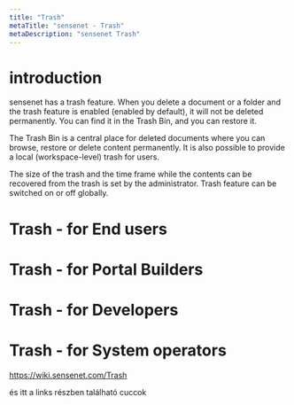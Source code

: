 ```yaml
---
title: "Trash"
metaTitle: "sensenet - Trash"
metaDescription: "sensenet Trash"
---
```


# introduction
sensenet has a trash feature. When you delete a document or a folder and the trash feature is enabled (enabled by default), it will not be deleted permanently. You can find it in the Trash Bin, and you can restore it.

The Trash Bin is a central place for deleted documents where you can browse, restore or delete content permanently. It is also possible to provide a local (workspace-level) trash for users.

The size of the trash and the time frame while the contents can be recovered from the trash is set by the administrator. Trash feature can be switched on or off globally.

# Trash - for End users
# Trash - for Portal Builders
# Trash - for Developers
# Trash - for System operators

https://wiki.sensenet.com/Trash

és itt a links részben található cuccok
